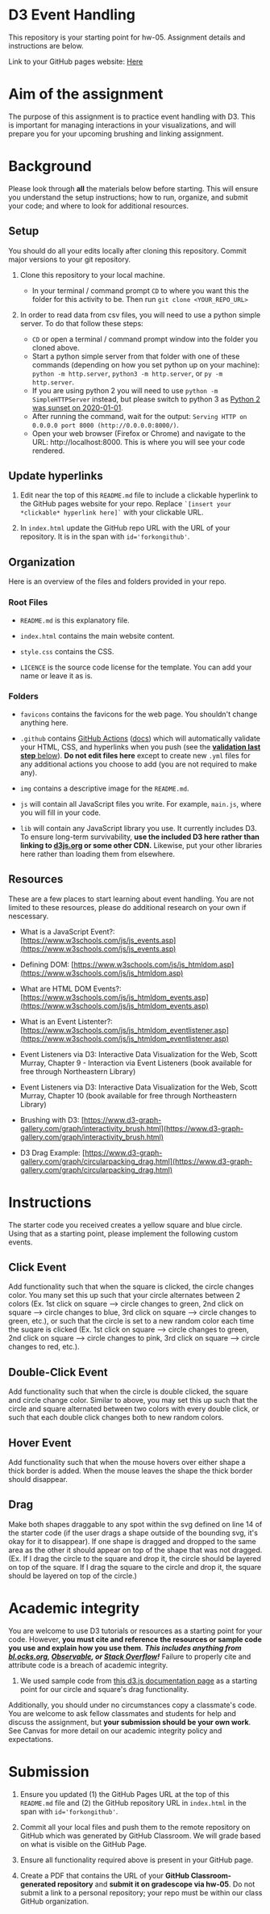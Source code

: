 # D3 Event Handling

This repository is your starting point for hw-05. Assignment details and instructions are below.

Link to your GitHub pages website: [Here](https://ds4200-fall21-sec02.github.io/hw-05-d3-event-handling-will-tian-dan-hw5/)

# Aim of the assignment

The purpose of this assignment is to practice event handling with D3. This is important for managing interactions in your visualizations, and will prepare you for your upcoming brushing and linking assignment.

# Background

Please look through **all** the materials below before starting. This will ensure you understand the setup instructions; how to run, organize, and submit your code; and where to look for additional resources.

## Setup

You should do all your edits locally after cloning this repository. Commit major versions to your git repository.

1. Clone this repository to your local machine.

   - In your terminal / command prompt `CD` to where you want this the folder for this activity to be. Then run `git clone <YOUR_REPO_URL>`

1. In order to read data from csv files, you will need to use a python simple server. To do that follow these steps:
   - `CD` or open a terminal / command prompt window into the folder you cloned above.
   - Start a python simple server from that folder with one of these commands (depending on how you set python up on your machine): `python -m http.server`, `python3 -m http.server`, or `py -m http.server`.
   - If you are using python 2 you will need to use `python -m SimpleHTTPServer` instead, but please switch to python 3 as [Python 2 was sunset on 2020-01-01](https://www.python.org/doc/sunset-python-2/).
   - After running the command, wait for the output: `Serving HTTP on 0.0.0.0 port 8000 (http://0.0.0.0:8000/)`.
   - Open your web browser (Firefox or Chrome) and navigate to the URL: http://localhost:8000. This is where you will see your code rendered.

## Update hyperlinks

1. Edit near the top of this `README.md` file to include a clickable hyperlink to the GitHub pages website for your repo. Replace `` `[insert your *clickable* hyperlink here]` `` with your clickable URL.

1. In `index.html` update the GitHub repo URL with the URL of your repository. It is in the span with `id='forkongithub'`.

## Organization

Here is an overview of the files and folders provided in your repo.

### Root Files

- `README.md` is this explanatory file.

- `index.html` contains the main website content.

- `style.css` contains the CSS.

- `LICENCE` is the source code license for the template. You can add your name or leave it as is.

### Folders

- `favicons` contains the favicons for the web page. You shouldn't change anything here.

- `.github` contains [GitHub Actions](https://github.com/features/actions) ([docs](https://docs.github.com/en/actions)) which will automatically validate your HTML, CSS, and hyperlinks when you push (see the [**validation last step** below](#validated)). **Do not edit files here** except to create new `.yml` files for any additional actions you choose to add (you are not required to make any).

- `img` contains a descriptive image for the `README.md`.

- `js` will contain all JavaScript files you write. For example, `main.js`, where you will fill in your code.

- `lib` will contain any JavaScript library you use. It currently includes D3. To ensure long-term survivability, **use the included D3 here rather than linking to [d3js.org](https://d3js.org) or some other CDN.** Likewise, put your other libraries here rather than loading them from elsewhere.

## Resources

These are a few places to start learning about event handling. You are not limited to these resources, please do additional research on your own if nescessary.

- What is a JavaScript Event?: [https://www.w3schools.com/js/js_events.asp](https://www.w3schools.com/js/js_events.asp)

- Defining DOM: [https://www.w3schools.com/js/js_htmldom.asp](https://www.w3schools.com/js/js_htmldom.asp)

- What are HTML DOM Events?: [https://www.w3schools.com/js/js_htmldom_events.asp](https://www.w3schools.com/js/js_htmldom_events.asp)

- What is an Event Listenter?: [https://www.w3schools.com/js/js_htmldom_eventlistener.asp](https://www.w3schools.com/js/js_htmldom_eventlistener.asp)

- Event Listeners via D3: Interactive Data Visualization for the Web, Scott Murray, Chapter 9 - Interaction via Event Listeners (book available for free through Northeastern Library)

- Event Listeners via D3: Interactive Data Visualization for the Web, Scott Murray, Chapter 10 (book available for free through Northeastern Library)

- Brushing with D3: [https://www.d3-graph-gallery.com/graph/interactivity_brush.html](https://www.d3-graph-gallery.com/graph/interactivity_brush.html)

- D3 Drag Example: [https://www.d3-graph-gallery.com/graph/circularpacking_drag.html](https://www.d3-graph-gallery.com/graph/circularpacking_drag.html)

# Instructions

The starter code you received creates a yellow square and blue circle. Using that as a starting point, please implement the following custom events.

## Click Event

Add functionality such that when the square is clicked, the circle changes color. You many set this up such that your circle alternates between 2 colors (Ex. 1st click on square --> circle changes to green, 2nd click on square --> circle changes to blue, 3rd click on square --> circle changes to green, etc.), or such that the circle is set to a new random color each time the suqare is clicked (Ex. 1st click on square --> circle changes to green, 2nd click on square --> circle changes to pink, 3rd click on square --> circle changes to red, etc.).

## Double-Click Event

Add functionality such that when the circle is double clicked, the square and circle change color. Similar to above, you may set this up such that the circle and square alternated between two colors with every double click, or such that each double click changes both to new random colors.

## Hover Event

Add functionality such that when the mouse hovers over either shape a thick border is added. When the mouse leaves the shape the thick border should disappear.

## Drag

Make both shapes draggable to any spot within the svg defined on line 14 of the starter code (if the user drags a shape outside of the bounding svg, it's okay for it to disappear). If one shape is dragged and dropped to the same area as the other it should appear on top of the shape that was not dragged. (Ex. If I drag the circle to the square and drop it, the circle should be layered on top of the square. If I drag the square to the circle and drop it, the square should be layered on top of the circle.)

# Academic integrity

You are welcome to use D3 tutorials or resources as a starting point for your code.
However, **you must cite and reference the resources or sample code you use and explain how you use them**.
**_This includes anything from [bl.ocks.org](https://bl.ocks.org/), [Observable](https://observablehq.com/@d3/gallery), or [Stack Overflow](https://stackoverflow.com/)!_**
Failure to properly cite and attribute code is a breach of academic integrity.

1. We used sample code from [this d3.js documentation page](https://github.com/d3/d3-drag/blob/v3.0.0/README.md#drag) as a starting point for our circle and square's drag functionality.

Additionally, you should under no circumstances copy a classmate's code. You are welcome to ask fellow classmates and students for help and discuss the assignment, but **your submission should be your own work**.
See Canvas for more detail on our academic integrity policy and expectations.

# Submission

1. Ensure you updated (1) the GitHub Pages URL at the top of this `README.md` file and (2) the GitHub repository URL in `index.html` in the span with `id='forkongithub'`.

1. Commit all your local files and push them to the remote repository on GitHub which was generated by GitHub Classroom. We will grade based on what is visible on the GitHub Page.

1. Ensure all functionality required above is present in your GitHub page.

1. Create a PDF that contains the URL of your **GitHub Classroom-generated repository** and **submit it on gradescope via hw-05**. Do not submit a link to a personal repository; your repo must be within our class GitHub organization.
